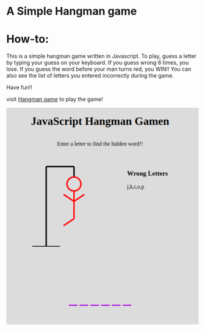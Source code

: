 # A Simple Hangman game

# How-to:

This is a simple hangman game written in Javascript. To play, guess a letter by typing your guess on your keyboard. If you guess wrong 6 times, you lose. If you guess the word before your man turns red, you WIN!! You can also see the list of letters you entered incorrectly during the game.

Have fun!!

visit [Hangman game](https://sbrycbc.github.io/Hangman-Game/) to play the game!

![logo](./public/game.png)
